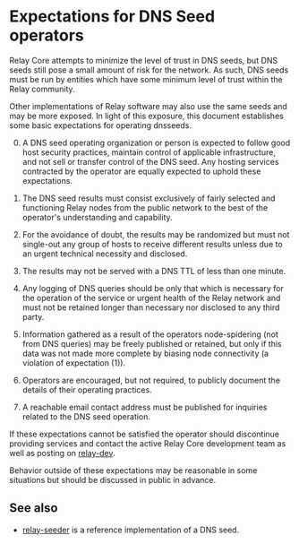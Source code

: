 Expectations for DNS Seed operators
====================================

Relay Core attempts to minimize the level of trust in DNS seeds,
but DNS seeds still pose a small amount of risk for the network.
As such, DNS seeds must be run by entities which have some minimum
level of trust within the Relay community.

Other implementations of Relay software may also use the same
seeds and may be more exposed. In light of this exposure, this
document establishes some basic expectations for operating dnsseeds.

0. A DNS seed operating organization or person is expected to follow good
host security practices, maintain control of applicable infrastructure,
and not sell or transfer control of the DNS seed. Any hosting services
contracted by the operator are equally expected to uphold these expectations.

1. The DNS seed results must consist exclusively of fairly selected and
functioning Relay nodes from the public network to the best of the
operator's understanding and capability.

2. For the avoidance of doubt, the results may be randomized but must not
single-out any group of hosts to receive different results unless due to an
urgent technical necessity and disclosed.

3. The results may not be served with a DNS TTL of less than one minute.

4. Any logging of DNS queries should be only that which is necessary
for the operation of the service or urgent health of the Relay
network and must not be retained longer than necessary nor disclosed
to any third party.

5. Information gathered as a result of the operators node-spidering
(not from DNS queries) may be freely published or retained, but only
if this data was not made more complete by biasing node connectivity
(a violation of expectation (1)).

6. Operators are encouraged, but not required, to publicly document the
details of their operating practices.

7. A reachable email contact address must be published for inquiries
related to the DNS seed operation.

If these expectations cannot be satisfied the operator should
discontinue providing services and contact the active Relay
Core development team as well as posting on
[relay-dev](https://lists.linuxfoundation.org/mailman/listinfo/relay-dev).

Behavior outside of these expectations may be reasonable in some
situations but should be discussed in public in advance.

See also
----------
- [relay-seeder](https://github.com/sipa/relay-seeder) is a reference implementation of a DNS seed.
